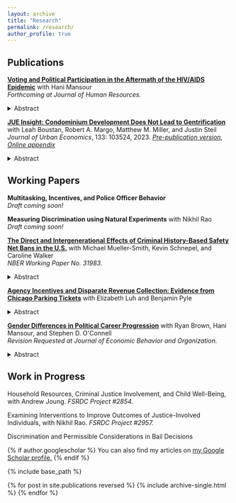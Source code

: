 ```yaml
---
layout: archive
title: "Research"
permalink: /research/
author_profile: true
---
```

## Publications

**[Voting and Political Participation in the Aftermath of the HIV/AIDS Epidemic](https://jmreeves.github.io/files/AIDSMortalityAndVoting.pdf)** with Hani Mansour
<br/>*Forthcoming at Journal of Human Resources.*
<details>
  <summary>Abstract</summary>
This study examines the effect of the HIV/AIDS epidemic and the public health response to it on political behaviors. Using data on elections to the U.S. House of Representatives and leveraging cross-district variation in HIV/AIDS mortality during the period 1983-1987, we find that, beginning with the early 1990s, exposure to HIV/AIDS mortality increased the vote share, voter turnout, and contributions made to Democratic candidates. The increased support for Democrats is larger in competitive districts. The results are consistent with HIV/AIDS mortality impacting cultural attitudes and leading to broader and persistent changes in voting patterns and political participation.
 </details>

**[JUE Insight: Condominium Development Does Not Lead to Gentrification](https://www.sciencedirect.com/science/article/pii/S0094119022001000)** with Leah Boustan, Robert A. Margo, Matthew M. Miller, and Justin Steil <br/>*Journal of Urban Economics*, 133: 103524, 2023. *[Pre-publication version](https://jmreeves.github.io/files/CondoGentrification.pdf)*, *[Online appendix](https://jmreeves.github.io/files/CondoGentrification_OnlineAppendix.pdf)*
<details>
  <summary>Abstract</summary>
Many politicians and voters believe that condominium development hastens gentrification. Indeed, there is a strong positive correlation between the presence of condos in a neighborhood and resident socio-economic status. We leverage the introduction of municipal regulations to study the causal effect of condo conversions on neighborhood attributes. Cities that restricted condo conversions experience a persistent decline in the condo share of the housing stock, relative to their neighboring suburbs and compared to metropolitan areas without such restrictions, even at city/suburb borders. Yet, areas with a higher condo share due to local regulations do not have residents with higher income or education levels.
</details>


## Working Papers
**Multitasking, Incentives, and Police Officer Behavior**
<br/>*Draft coming soon!*

**Measuring Discrimination using Natural Experiments** with Nikhil Rao
<br/>*Draft coming soon!*

**[The Direct and Intergenerational Effects of Criminal History-Based Safety Net Bans in the U.S.](https://jmreeves.github.io/files/SafetyNetBans.pdf)** with Michael Mueller-Smith, Kevin Schnepel, and Caroline Walker
<br/>*NBER Working Paper No. 31983.*
<details>
  <summary>Abstract</summary>
We study the lifetime banning, as introduced by United States Public Law 104-193, of individuals convicted of felony drug offenses after August 22, 1996 from ever receiving future SNAP benefits. Using a regression discontinuity design that leverages CJARS criminal history records with federal administrative and survey data, we estimate the causal impact of safety net assistance bans, finding significant reductions in SNAP benefit take-up, which creates unintentional spillovers to spouses and children and persist long after ban revocations occurred. While we observe limited changes to other adult outcomes, children's short- and long-run outcomes worsen, especially those impacted at young ages.
</details>


**[Agency Incentives and Disparate Revenue Collection: Evidence from Chicago Parking Tickets](https://jmreeves.github.io/files/AgencyIncentivesRevenue.pdf)** with Elizabeth Luh and Benjamin Pyle
<details>
  <summary>Abstract</summary>
We leverage a sharp 2012 parking fine increase for failing to purchase vehicle registra- tion to examine disparate ticketing patterns across enforcement agencies in Chicago. Using an event-study framework, we find that Chicago police increased their enforcement of car registration non-compliance in Black relative to non-Black neighborhoods, with no observed disparate response for non-police enforcement agencies. This disparity is unexplained by differences in non-compliance and is instead driven by departmental revenue incentives and lower marginal search costs in Black neighborhoods. Disparate enforcement also exacerbated existing gaps in financial instability, including increased rates of ticket non-payment and bankruptcy filings in Black neighborhoods.
</details>


**[Gender Differences in Political Career Progression](https://jmreeves.github.io/files/CareerPathGenderGap.pdf)** with Ryan Brown, Hani Mansour, and Stephen D. O'Connell
<br/>*Revision Requested at Journal of Economic Behavior and Organization.*
<details>
 <summary>Abstract</summary>
This paper quantifies the gender gap in the returns to electoral success on the career progression of novice U.S. state legislators. Winning a state legislature race increases the probability that female state legislators compete for and win a higher-level seat by more than 150% compared to male winners. We provide evidence that these larger returns to winning a state legislative election are consistent with voters or party elites updating their beliefs about female candidates. Specifically, we find that female, but not male, state legislators are more likely to progress up the political hierarchy when working in full-time state legislatures, when representing a larger constituency, when working in a cohort with fewer men, and when serving in districts with limited prior exposure to female candidates. These results have important policy implications for how to promote women in politics in order to increase the share of female politicians in leadership positions.
</details>


## Work in Progress
Household Resources, Criminal Justice Involvement, and Child Well-Being, with Andrew Joung. *FSRDC Project #2854.* 

Examining Interventions to Improve Outcomes of Justice-Involved Individuals, with Nikhil Rao. *FSRDC Project #2957.*  

Discrimination and Permissible Considerations in Bail Decisions
  



{% if author.googlescholar %}
  You can also find my articles on <u><a href="{{author.googlescholar}}">my Google Scholar profile</a>.</u>
{% endif %}

{% include base_path %}

{% for post in site.publications reversed %}
  {% include archive-single.html %}
{% endfor %}
